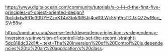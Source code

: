 https://www.digitalocean.com/community/tutorials/s-o-l-i-d-the-first-five-principles-of-object-oriented-design?fbclid=IwAR1e30UYHZzoKT4v3tqkfM6Jij4odGLWc5Vg9rsTDJziQ72wfBoc_SVr58w

https://medium.com/ssense-tech/dependency-injection-vs-dependency-inversion-vs-inversion-of-control-lets-set-the-record-straight-5dc818dc32d1#:~:text=The%20Inversion%20of%20Control%20is,dependencies%20to%20an%20application's%20class.